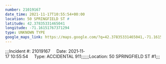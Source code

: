 ```yaml
---
number: 21019167
date_time: 2021-11-17T10:55:54+00:00
location: 50 SPRINGFIELD ST #
latitude: 42.37835331465041
longitude: -71.16151767371294
type: UNKNOWN TYPE
google_maps_link: https://maps.google.com/?q=42.37835331465041,-71.16151767371294
---
```


;;;Incident #: 21019167     Date: 2021‐11‐17 10:55:54     Type: ACCIDENTAL 911;;;;;;Location: 50 SPRINGFIELD ST #1;;;
